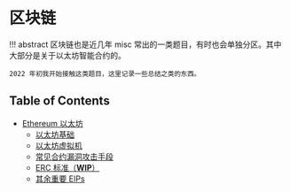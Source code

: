 # 区块链

!!! abstract
    区块链也是近几年 misc 常出的一类题目，有时也会单独分区。其中大部分是关于以太坊智能合约的。

    2022 年初我开始接触这类题目，这里记录一些总结之类的东西。

## Table of Contents
- [Ethereum 以太坊](eth)
    - [以太坊基础](eth/basic)
    - [以太坊虚拟机](eth/evm)
    - [常见合约漏洞攻击手段](eth/vuln)
    - [ERC 标准（**WIP**）](eth/erc)
    - [其余重要 EIPs](eth/eip)